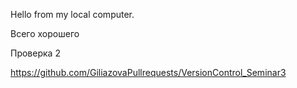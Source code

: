 Hello from my local computer.

Всего хорошего

Проверка 2


https://github.com/GiliazovaPullrequests/VersionControl_Seminar3
